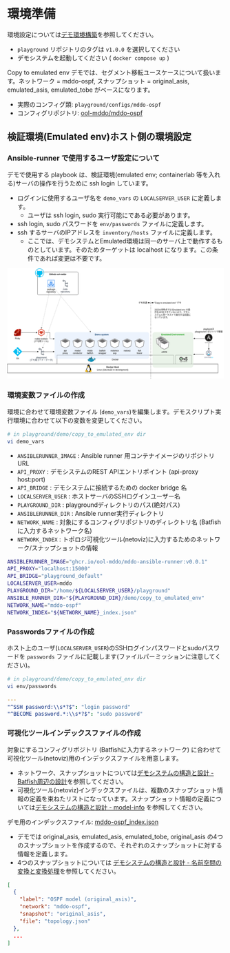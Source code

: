# 環境準備

環境設定については[デモ環境構築](../../../doc/provision.md)を参照してください。

- `playground` リポジトリのタグは `v1.0.0` を選択してください
- デモシステムを起動してください ( `docker compose up` )

Copy to emulated env デモでは、セグメント移転ユースケースについて扱います。ネットワーク = mddo-ospf, スナップショット = original_asis, emulated_asis, emulated_tobe がベースになります。

- 実際のコンフィグ類: `playground/configs/mddo-ospf`
- コンフィグリポジトリ: [ool-mddo/mddo-ospf](https://github.com/ool-mddo/mddo-ospf)

## 検証環境(Emulated env)ホスト側の環境設定

### Ansible-runner で使用するユーザ設定について

デモで使用する playbook は、検証環境(emulated env; containerlab 等を入れる)サーバの操作を行うために ssh login しています。

- ログインに使用するユーザ名を `demo_vars` の `LOCALSERVER_USER` に定義します。
    - ユーザは ssh login, sudo 実行可能にである必要があります。
- ssh login, sudo パスワードを `env/passwords` ファイルに定義します。
- ssh するサーバのIPアドレスを `inventory/hosts` ファイルに定義します。
    - ここでは、デモシステムとEmulated環境は同一のサーバ上で動作するものとしています。そのためターゲットは localhost になります。この条件であれば変更は不要です。

![system_stack.drawio.png](./fig/system_stack.drawio.png)

### 環境変数ファイルの作成

環境に合わせて環境変数ファイル (`demo_vars`)を編集します。デモスクリプト実行環境に合わせて以下の変数を変更してください。

```bash
# in playground/demo/copy_to_emulated_env dir
vi demo_vars
```

- `ANSIBLERUNNER_IMAGE` : Ansible runner 用コンテナイメージのリポジトリURL
- `API_PROXY` : デモシステムのREST APIエントリポイント (api-proxy host:port)
- `API_BRIDGE` : デモシステムに接続するための docker bridge 名
- `LOCALSERVER_USER` : ホストサーバのSSHログインユーザー名
- `PLAYGROUND_DIR` : playgroundディレクトリのパス(絶対パス)
- `ANSIBLERUNNER_DIR` : Ansible runner実行ディレクトリ
- `NETWORK_NAME` : 対象にするコンフィグリポジトリのディレクトリ名 (Batfishに入力するネットワーク名)
- `NETWORK_INDEX` : トポロジ可視化ツール(netoviz)に入力するためのネットワーク/スナップショットの情報

```bash
ANSIBLERUNNER_IMAGE="ghcr.io/ool-mddo/mddo-ansible-runner:v0.0.1"
API_PROXY="localhost:15000"
API_BRIDGE="playground_default"
LOCALSERVER_USER=mddo
PLAYGROUND_DIR="/home/${LOCALSERVER_USER}/playground"
ANSIBLE_RUNNER_DIR="${PLAYGROUND_DIR}/demo/copy_to_emulated_env"
NETWORK_NAME="mddo-ospf"
NETWORK_INDEX="${NETWORK_NAME}_index.json"
```

### Passwordsファイルの作成

ホスト上のユーザ(`LOCALSERVER_USER`)のSSHログインパスワードとsudoパスワードを `passwords` ファイルに記載します(ファイルパーミッションに注意してください)。

```bash
# in playground/demo/copy_to_emulated_env dir
vi env/passwords
```

```yaml
---
"^SSH password:\\s*?$": "login password"
"^BECOME password.*:\\s*?$": "sudo password"
```

### 可視化ツールインデックスファイルの作成

対象にするコンフィグリポジトリ (Batfishに入力するネットワーク) に合わせて可視化ツール(netoviz)用のインデックスファイルを用意します。

* ネットワーク、スナップショットについては[デモシステムの構造と設計 - Batfish周辺の設計](../../../doc/system_architecture.md#batfish%E5%91%A8%E8%BE%BA%E3%81%AE%E8%A8%AD%E8%A8%88)を参照してください。
* 可視化ツール(netoviz)インデックスファイルは、複数のスナップショット情報の定義を束ねたリストになっています。スナップショット情報の定義については[デモシステムの構造と設計 - model-info](../../../doc/system_architecture.md#model-info) を参照してください。

デモ用のインデックスファイル: [mddo-ospf_index.json](../mddo-ospf_index.json)
* デモでは original_asis, emulated_asis, emulated_tobe, original_asis の4つのスナップショットを作成するので、それぞれのスナップショットに対する情報を定義します。
* 4つのスナップショットについては [デモシステムの構造と設計 - 名前空間の変換と変換処理](../../../doc/system_architecture.md#%E5%90%8D%E5%89%8D%E7%A9%BA%E9%96%93%E3%81%AE%E5%A4%89%E6%8F%9B%E3%81%A8%E5%A4%89%E6%8F%9B%E5%87%A6%E7%90%86)を参照してください。

```json
[
  {
    "label": "OSPF model (original_asis)",
    "network": "mddo-ospf",
    "snapshot": "original_asis",
    "file": "topology.json"
  },
  ...
]
```